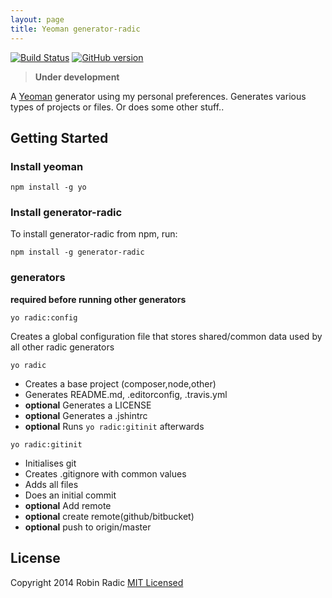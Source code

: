 ```yaml
---
layout: page
title: Yeoman generator-radic
---
```

[![Build Status](https://secure.travis-ci.org/RobinRadic/generator-radic.svg?branch=master)](https://travis-ci.org/RobinRadic/generator-radic)
[![GitHub version](https://badge.fury.io/gh/robinradic%2Fgenerator-radic.svg)](http://badge.fury.io/gh/robinradic%2Fgenerator-radic)

> **Under development**

A [Yeoman](http://yeoman.io) generator using my personal preferences. Generates various types of projects or files. Or does some other stuff..

Getting Started
---------------

### Install yeoman
`npm install -g yo`


### Install generator-radic

To install generator-radic from npm, run:

`npm install -g generator-radic`

### generators
**required before running other generators**

`yo radic:config`

Creates a global configuration file that stores shared/common data used by all other radic generators



`yo radic`

- Creates a base project (composer,node,other)
- Generates README.md, .editorconfig, .travis.yml
- **optional** Generates a LICENSE
- **optional** Generates a .jshintrc
- **optional** Runs `yo radic:gitinit` afterwards

`yo radic:gitinit`

- Initialises git
- Creates .gitignore with common values
- Adds all files
- Does an initial commit
- **optional** Add remote
- **optional** create remote(github/bitbucket)
- **optional** push to origin/master

## License
Copyright 2014 Robin Radic
[MIT Licensed](http://radic.mit-license.org)